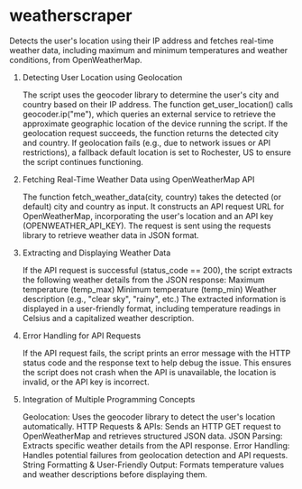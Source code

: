 # weatherscraper
Detects the user's location using their IP address and fetches real-time weather data, including maximum and minimum temperatures and weather conditions, from OpenWeatherMap.

1. Detecting User Location using Geolocation

    The script uses the geocoder library to determine the user's city and country based on their IP address.
    The function get_user_location() calls geocoder.ip("me"), which queries an external service to retrieve the approximate geographic location of the device running the script.
    If the geolocation request succeeds, the function returns the detected city and country.
    If geolocation fails (e.g., due to network issues or API restrictions), a fallback default location is set to Rochester, US to ensure the script continues functioning.

2. Fetching Real-Time Weather Data using OpenWeatherMap API

    The function fetch_weather_data(city, country) takes the detected (or default) city and country as input.
    It constructs an API request URL for OpenWeatherMap, incorporating the user's location and an API key (OPENWEATHER_API_KEY).
    The request is sent using the requests library to retrieve weather data in JSON format.

3. Extracting and Displaying Weather Data

    If the API request is successful (status_code == 200), the script extracts the following weather details from the JSON response:
        Maximum temperature (temp_max)
        Minimum temperature (temp_min)
        Weather description (e.g., "clear sky", "rainy", etc.)
    The extracted information is displayed in a user-friendly format, including temperature readings in Celsius and a capitalized weather description.

4. Error Handling for API Requests

    If the API request fails, the script prints an error message with the HTTP status code and the response text to help debug the issue.
    This ensures the script does not crash when the API is unavailable, the location is invalid, or the API key is incorrect.

5. Integration of Multiple Programming Concepts

    Geolocation: Uses the geocoder library to detect the user's location automatically.
    HTTP Requests & APIs: Sends an HTTP GET request to OpenWeatherMap and retrieves structured JSON data.
    JSON Parsing: Extracts specific weather details from the API response.
    Error Handling: Handles potential failures from geolocation detection and API requests.
    String Formatting & User-Friendly Output: Formats temperature values and weather descriptions before displaying them.
